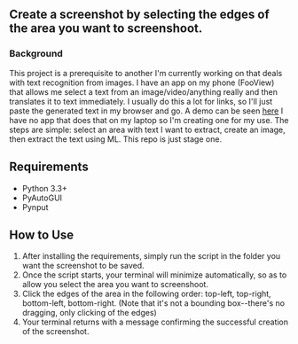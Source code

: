 ## Create a screenshot by selecting the edges of the area you want to screenshoot.

### Background
This project is a prerequisite to another I'm currently working on that deals with text recognition from images. I have an app on my phone (FooView) that allows me select a text from an image/video/anything really and then translates it to text immediately. I usually do this a lot for links, so I'll just paste the generated text in my browser and go. A demo can be seen [here](https://twitter.com/_Olums/status/1066411959950692353) 
I have no app that does that on my laptop so I'm creating one for my use. The steps are simple: select an area with text I want to extract, create an image, then extract the text using ML. This repo is just stage one.

## Requirements
  - Python 3.3+
  - PyAutoGUI
  - Pynput
  
## How to Use
  1. After installing the requirements, simply run the script in the folder you want the screenshot to be saved.
  2. Once the script starts, your terminal will minimize automatically, so as to allow you select the area you want to screenshoot.
  3. Click the edges of the area in the following order: top-left, top-right, bottom-left, bottom-right. (Note that it's not a bounding box--there's no dragging, only clicking of the edges)
  4. Your terminal returns with a message confirming the successful creation of the screenshot.
  
  


